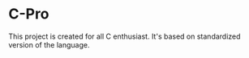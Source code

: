 # C-Pro
This project is created for all C enthusiast. It's based on standardized version of the language.
